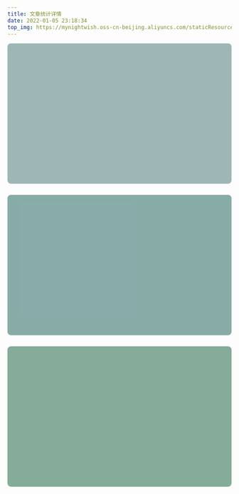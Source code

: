 ```yaml
---
title: 文章统计详情
date: 2022-01-05 23:18:34
top_img: https://mynightwish.oss-cn-beijing.aliyuncs.com/staticResource/special_top.webp
---
```

<i class="iconfont icon-rat"></i>
<!-- 文章发布时间统计图 -->
<div id="posts-chart" data-start="2021-12" style="background-color: rgba(119,156,156,0.714); border-radius: 8px; height: 300px; padding: 0.5rem;"></div>
<!-- 文章标签统计图 -->
<div id="tags-chart" data-length="10" style="background-color: rgba(89,140,135,0.714); border-radius: 8px; height: 300px; padding: 0.5rem; margin: 25px 0;"></div>
<!-- 文章分类统计图 -->
<div id="categories-chart" style="background-color: rgba(86,141,114,0.714); border-radius: 8px; height: 300px; padding: 0.5rem;"></div>
